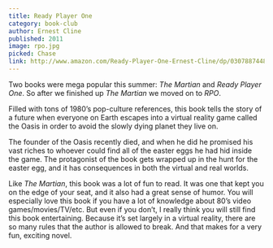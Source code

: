 ```yaml
---
title: Ready Player One
category: book-club
author: Ernest Cline
published: 2011
image: rpo.jpg
picked: Chase
link: http://www.amazon.com/Ready-Player-One-Ernest-Cline/dp/0307887448/ref=sr_1_1?ie=UTF8&qid=1442341692&sr=8-1&keywords=ready+player+one
---
```


Two books were mega popular this summer: *The Martian* and *Ready Player One*. So after we finished up *The Martian* we moved on to *RPO*. 

Filled with tons of 1980’s pop-culture references, this book tells the story of a future when everyone on Earth escapes into a virtual reality game called the Oasis in order to avoid the slowly dying planet they live on. 

The founder of the Oasis recently died, and when he did he promised his vast riches to whoever could find all of the easter eggs he had hid inside the game. The protagonist of the book gets wrapped up in the hunt for the easter egg, and it has consequences in both the virtual and real worlds. 

Like *The Martian*, this book was a lot of fun to read. It was one that kept you on the edge of your seat, and it also had a great sense of humor. You will especially love this book if you have a lot of knowledge about 80’s video games/movies/TV/etc. But even if you don’t, I really think you will still find this book entertaining. Because it’s set largely in a virtual reality, there are so many rules that the author is allowed to break. And that makes for a very fun, exciting novel.